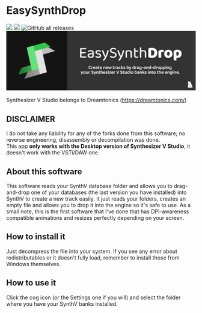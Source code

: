 # EasySynthDrop
![](https://img.shields.io/badge/version-1.0.0-blue) ![](https://img.shields.io/badge/intended%20for-SynthV-brightgreen) ![GitHub all releases](https://img.shields.io/github/downloads/KosmicTeal/EasySynthDrop/total)
![alt text](https://github.com/kosmicteal/EasySynthDrop/blob/master/06_ESD.png)

Synthesizer V Studio belongs to Dreamtonics (https://dreamtonics.com/)

## DISCLAIMER
I do not take any liability for any of the forks done from this software; no reverse engineering, disassembly or decompilation was done. <br>
This app **only works with the Desktop version of Synthesizer V Studio**, it doesn't work with the VSTi/DAW one.

## About this software
This software reads your SynthV database folder and allows you to drag-and-drop one of your databases (the last version you have installed) into SynthV to create a new track easily. It just reads your folders, creates an empty file and allows you to drop it into the engine so it's safe to use.
As a small note, this is the first software that I've done that has DPI-awareness compatible animations and resizes perfectly depending on your screen.

## How to install it
Just decompress the file into your system. If you see any error about redistributables or it doesn't fully load, remember to install those from Windows themselves.

## How to use it
Click the cog icon (or the Settings one if you will) and select the folder where you have your SynthV banks installed.
